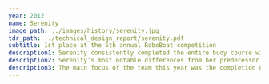 ```yaml
---
year: 2012
name: Serenity
image_path: ../images/history/serenity.jpg
tdr_path: ../technical_design_report/serenity.pdf
subtitle: 1st place at the 5th annual RoboBoat competition
description1: Serenity consistently completed the entire buoy course with some major software upgrades and attempted the “Hot Sign” and “Poker Chip” challenges. At 106 Lbs Serenity weighed in as UM::Autonomy’s heaviest boat to date.
description2: Serenity’s most notable differences from her predecessor Wolvemarine include an entirely new electrical system and vision system. Serenity did however use the same hulls as her predecessor Wolvemarine. Serenity was equipped with an Infrared Camera as well as a Water Cannon.
description3: The main focus of the team this year was the completion of the buoy course.
---
```


